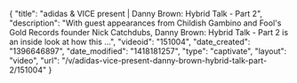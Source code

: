 {
    "title": "adidas & VICE present | Danny Brown: Hybrid Talk - Part 2",
    "description": "With guest appearances from Childish Gambino and Fool's Gold Records founder Nick Catchdubs, Danny Brown: Hybrid Talk - Part 2 is an inside look at how this ...",
    "videoid": "151004",
    "date_created": "1396646897",
    "date_modified": "1418181257",
    "type": "captivate",
    "layout": "video",
    "url": "\/v\/adidas-vice-present-danny-brown-hybrid-talk-part-2\/151004"
}